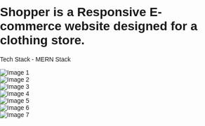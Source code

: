 <!DOCTYPE html>
<html lang="en">
<head>
  <meta charset="UTF-8">
  <meta name="viewport" content="width=device-width, initial-scale=1.0">
  <title>2-Column Image List</title>
  <style>
    body {
      font-family: Arial, sans-serif;
      margin: 0;
      padding: 0;
    }
  </style>
</head>
<body>
  <h1>Shopper is a Responsive E-commerce website designed for a clothing store.</h1>
  <p>Tech Stack - MERN Stack</p>
  <div class="image-list">
    <div class="image-item">
      <img src="https://drive.google.com/uc?id=1onzmSqaHOvaek-ryKFh08qFf6wCpLlv-" alt="Image 1">
    </div>
    <div class="image-item">
      <img src="" alt="Image 2">
    </div>
    <div class="image-item">
      <img src="" alt="Image 3">
    </div>
    <div class="image-item">
      <img src="" alt="Image 4">
    </div>
    <div class="image-item">
      <img src="" alt="Image 5">
    </div>
    <div class="image-item">
      <img src="" alt="Image 6">
    </div>
    <div class="image-item">
      <img src="" alt="Image 7">
    </div>
  </div>
</body>
</html>
